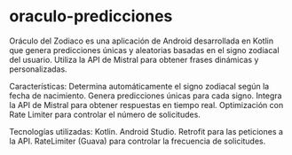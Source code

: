 # oraculo-predicciones
Oráculo del Zodiaco es una aplicación de Android desarrollada en Kotlin que genera predicciones únicas y aleatorias basadas en el signo zodiacal del usuario. Utiliza la API de Mistral para obtener frases dinámicas y personalizadas.

Características: 
Determina automáticamente el signo zodiacal según la fecha de nacimiento. 
Genera predicciones únicas para cada signo. 
Integra la API de Mistral para obtener respuestas en tiempo real. 
Optimización con Rate Limiter para controlar el número de solicitudes.

Tecnologías utilizadas: 
Kotlin. 
Android Studio. 
Retrofit para las peticiones a la API. 
RateLimiter (Guava) para controlar la frecuencia de solicitudes.
